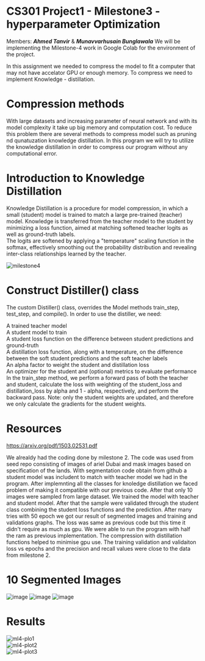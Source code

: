 # CS301 Project1 - Milestone3 - hyperparameter Optimization 
Members: ***Ahmed Tanvir*** & ***Munavvarhusain Bunglawala***
We will be implementing the Milestone-4 work in Google Colab for the environment of the project.  

In this assignment we needed to compress the model to fit a computer that may not have accelator GPU or enough memory. To compress we need to implement Knowledge - distillation.

# Compression methods
With large datasets and increasing parameter of neural network and with its model complexity it take up big memory and computation cost. To reduce this problem there are several methods to compress model such as pruning nd qunatuzation knowledge distillation. In this program we will try to utilize the knowledge distillation in order to compress our program without any computational error. 

# Introduction to Knowledge Distillation  
Knowledge Distillation is a procedure for model compression, in which a small (student) model is trained to match a large pre-trained (teacher) model. Knowledge is transferred from the teacher model to the student by minimizing a loss function, aimed at matching softened teacher logits as well as ground-truth labels.  
The logits are softened by applying a "temperature" scaling function in the softmax, effectively smoothing out the probability distribution and revealing inter-class relationships learned by the teacher.  

![milestone4](https://user-images.githubusercontent.com/98997616/205421446-78c0a7e5-becd-4d9b-94bd-ee089765b405.JPG)



# Construct Distiller() class

The custom Distiller() class, overrides the Model methods train_step, test_step, and compile(). In order to use the distiller, we need:  

A trained teacher model  
A student model to train  
A student loss function on the difference between student predictions and ground-truth  
A distillation loss function, along with a temperature, on the difference between the soft student predictions and the soft teacher labels  
An alpha factor to weight the student and distillation loss  
An optimizer for the student and (optional) metrics to evaluate performance  
In the train_step method, we perform a forward pass of both the teacher and student, calculate the loss with weighting of the student_loss and distillation_loss by alpha and 1 - alpha, respectively, and perform the backward pass. Note: only the student weights are updated, and therefore we only calculate the gradients for the student    weights.  


# Resources   
https://arxiv.org/pdf/1503.02531.pdf

We alrealdy had the coding done by milestone 2. The code was used from seed repo consisting of images of ariel Dubai and mask images based on specification of the lands. With segmentation code obtain from github a student model was includent to match with teacher model we had in the program. After implemnting all the classes for knoledge distillation we faced problem of making it compatible with our previous code. After that only 10 images were sampled from large dataset. We trained the model with teacher and student model. After that the sample were validated through the student class combining the student loss functions and the prediction. After many tries with 50 epoch we got our result of segmented images and training and validations graphs. The loss was same as previous code but this time it didn't require as much as gpu. We were able to run the program with half the ram as previous implementation. The compression with distillation functions helped to minimise gpu use. The training validation and validaiton loss vs epochs and the precision and recall values were close to the data from milestone 2.

# 10 Segmented Images
![image](https://user-images.githubusercontent.com/113075133/205519536-7c0a1c0b-25bd-4fc5-b2bb-c4710f8fa2fd.png)
![image](https://user-images.githubusercontent.com/113075133/205519614-1aa9beae-767d-4219-8c15-98c348259c9a.png)
![image](https://user-images.githubusercontent.com/113075133/205519571-03fc1709-ced0-48f3-9fcc-1616a1750553.png)



# Results   
![ml4-plo1](https://user-images.githubusercontent.com/98997616/205514304-9545df34-e8ec-4926-92bc-35b5a88d0703.JPG)  
![ml4-plot2](https://user-images.githubusercontent.com/98997616/205514308-4f345b2d-69ab-406a-bb8c-28d09c492179.JPG)  
![ml4-plot3](https://user-images.githubusercontent.com/98997616/205514310-e88478c4-6206-4311-bd8a-280c6687333f.JPG)  


